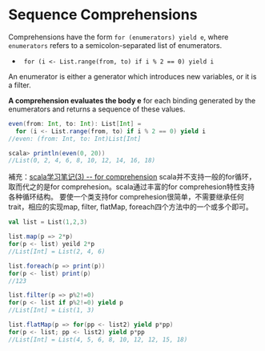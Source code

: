 # Sequence Comprehensions

Comprehensions have the form ```for (enumerators) yield e```, where ```enumerators``` refers to a semicolon-separated list of enumerators.
  - ``` for (i <- List.range(from, to) if i % 2 == 0) yield i```

An enumerator is either a generator which introduces new variables, or it is a filter.

**A comprehension evaluates the body e** for each binding generated by the enumerators and returns a sequence of these values.

```scala
even(from: Int, to: Int): List[Int] =
  for (i <- List.range(from, to) if i % 2 == 0) yield i
//even: (from: Int, to: Int)List[Int]

scala> println(even(0, 20))
//List(0, 2, 4, 6, 8, 10, 12, 14, 16, 18)
```

補充：[scala学习笔记(3) -- for comprehension](http://fakechris.iteye.com/blog/107097)
scala并不支持一般的for循环，取而代之的是for comprehesion。scala通过丰富的for comprehesion特性支持各种循环结构。
要使一个类支持for comprehesion很简单，不需要继承任何trait，相应的实现map, filter, flatMap, foreach四个方法中的一个或多个即可。
```scala
val list = List(1,2,3)

list.map(p => 2*p)
for(p <- list) yeild 2*p
//List[Int] = List(2, 4, 6)

list.foreach(p => print(p))
for(p <- list) print(p)
//123

list.filter(p => p%2!=0)
for(p <- list if p%2!=0) yield p
//List[Int] = List(1, 3)

list.flatMap(p => for(pp <- list2) yield p*pp)
for(p <- list; pp <- list2) yield p*pp
//List[Int] = List(4, 5, 6, 8, 10, 12, 12, 15, 18)
```
